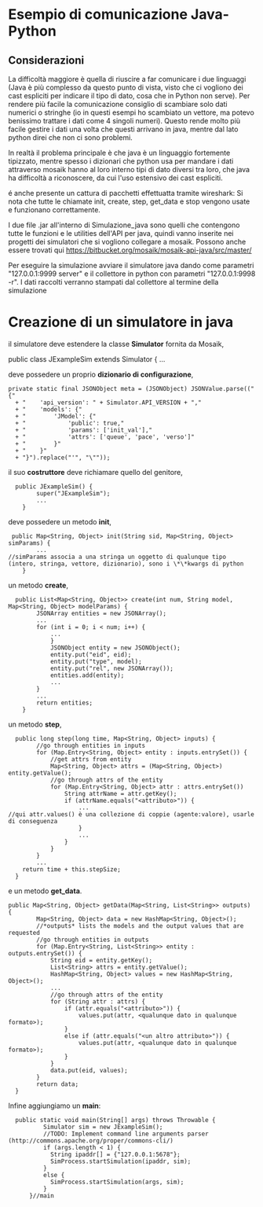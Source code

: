 # Esempio di comunicazione Java-Python

## Considerazioni
La difficoltà maggiore è quella di riuscire a far comunicare i due linguaggi 
(Java è più complesso da questo punto di vista, visto che ci vogliono dei cast espliciti per 
indicare il tipo di dato, cosa che in Python non serve). 
Per rendere più facile la comunicazione consiglio di scambiare solo dati numerici o stringhe 
(io in questi esempi ho scambiato un vettore, ma potevo benissimo trattare i dati come 4 singoli 
numeri). Questo rende molto più facile gestire i dati una volta che questi arrivano in java, mentre 
dal lato python direi che non ci sono problemi. 

In realtà il problema principale è che java è un linguaggio fortemente tipizzato, mentre spesso 
i dizionari che python usa per mandare i dati attraverso mosaik hanno al loro interno tipi di dato 
diversi tra loro, che java ha difficoltà a riconoscere, da cui l'uso estensivo dei cast espliciti.

é anche presente un cattura di pacchetti effettuatta tramite wireshark:
Si nota che tutte le chiamate init, create, step, get_data e stop vengono usate e funzionano
correttamente.

I due file .jar all'interno di Simulazione_java sono quelli che contengono tutte le funzioni e le utilities 
dell'API per java, quindi vanno inserite nei progetti dei simulatori che si vogliono collegare a mosaik.
Possono anche essere trovati qui https://bitbucket.org/mosaik/mosaik-api-java/src/master/


Per eseguire la simulazione avviare il simulatore java dando come parametri "127.0.0.1:9999 server" e 
il collettore in python con parametri "127.0.0.1:9998 -r". I dati raccolti verranno stampati dal 
collettore al termine della simulazione

# Creazione di un simulatore in java

il simulatore deve estendere la classe **Simulator** fornita da Mosaik,

  public class JExampleSim extends Simulator {
  ...

deve possedere un proprio **dizionario di configurazione**,

    private static final JSONObject meta = (JSONObject) JSONValue.parse(("{"
      + "    'api_version': " + Simulator.API_VERSION + ","
      + "    'models': {"
      + "        'JModel': {" 
      + "            'public': true,"
      + "            'params': ['init_val'],"
      + "            'attrs': ['queue', 'pace', 'verso']" 
      + "        }"
      + "    }" 
      + "}").replace("'", "\""));
              
 il suo **costruttore** deve richiamare quello del genitore,
 
      public JExampleSim() {
            super("JExampleSim");
            ...
        }
              
deve possedere un metodo **init**,

     public Map<String, Object> init(String sid, Map<String, Object> simParams) {
            ...                                                                          //simParams associa a una stringa un oggetto di qualunque tipo (intero, stringa, vettore, dizionario), sono i \*\*kwargs di python
        }
    
un metodo **create**,

      public List<Map<String, Object>> create(int num, String model, Map<String, Object> modelParams) {
            JSONArray entities = new JSONArray();
            ...
            for (int i = 0; i < num; i++) {
                ...
                }
                JSONObject entity = new JSONObject();
                entity.put("eid", eid);
                entity.put("type", model);
                entity.put("rel", new JSONArray());
                entities.add(entity);
                ...
            }
            ...
            return entities;
        }
              
un metodo **step**,

      public long step(long time, Map<String, Object> inputs) {
            //go through entities in inputs
            for (Map.Entry<String, Object> entity : inputs.entrySet()) {
                //get attrs from entity
                Map<String, Object> attrs = (Map<String, Object>) entity.getValue();
                //go through attrs of the entity
                for (Map.Entry<String, Object> attr : attrs.entrySet()) 
                    String attrName = attr.getKey();
                    if (attrName.equals("<attributo>")) {
                        ...                                                            //qui attr.values() è una collezione di coppie (agente:valore), usarle di conseguenza
                        }
                        ...
                    }
                }
            }
            ...
        return time + this.stepSize;
      }
  
e un metodo **get_data**.
  
    public Map<String, Object> getData(Map<String, List<String>> outputs) {
            Map<String, Object> data = new HashMap<String, Object>();
            //*outputs* lists the models and the output values that are requested
            //go through entities in outputs
            for (Map.Entry<String, List<String>> entity : outputs.entrySet()) {
                String eid = entity.getKey();
                List<String> attrs = entity.getValue();
                HashMap<String, Object> values = new HashMap<String, Object>();
                ...
                //go through attrs of the entity
                for (String attr : attrs) {
                    if (attr.equals("<attributo>")) {
                        values.put(attr, <qualunque dato in qualunque formato>);
                    }
                    else if (attr.equals("<un altro attributo>")) {
                        values.put(attr, <qualunque dato in qualunque formato>);
                    }
                }
                data.put(eid, values);
            }
            return data;
      }
  
Infine aggiungiamo un **main**:

      public static void main(String[] args) throws Throwable {
              Simulator sim = new JExampleSim();
              //TODO: Implement command line arguments parser (http://commons.apache.org/proper/commons-cli/)
              if (args.length < 1) {
                String ipaddr[] = {"127.0.0.1:5678"};
                SimProcess.startSimulation(ipaddr, sim);
              }
              else {
                SimProcess.startSimulation(args, sim);
              }     
          }//main

